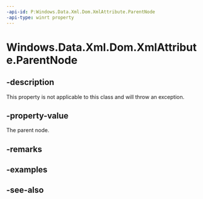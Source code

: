 ```yaml
---
-api-id: P:Windows.Data.Xml.Dom.XmlAttribute.ParentNode
-api-type: winrt property
---
```


<!-- Property syntax
public Windows.Data.Xml.Dom.IXmlNode ParentNode { get; }
-->

# Windows.Data.Xml.Dom.XmlAttribute.ParentNode

## -description
This property is not applicable to this class and will throw an exception.

## -property-value
The parent node.

## -remarks

## -examples

## -see-also
